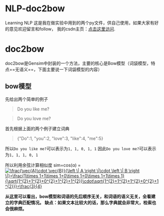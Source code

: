 # NLP-doc2bow
Learning NLP
这是我在做实验中用到的两个py文件，供自己使用，如果大家有好的意见欢迎留言和follow，
我的csdn主页：[点击这里访问](https://blog.csdn.net/kele_imon).

# doc2bow
doc2bow是Gensim中封装的一个方法，主要的核心是Bow模型（词袋模型，特点==无语义==，下面主要说一下词袋模型的内容）

## bow模型

先给出两个简单的例子
> Do you like me?

> Do you love me?

首先根据上面的两个例子建立词典

>{"Do":1, "you":2, "love":3, "like":4, "me":5}

所以`Do you like me?`可以表示为`1, 1, 0, 1, 1`
因此`Do you love me?`可以表示为`1, 1, 1, 0, 1`

所以利用余弦计算相似度 sim=cos(α) = <a href="https://www.codecogs.com/eqnedit.php?latex=\frac{\vec{A}\cdot&space;\vec{B}}{\left&space;\|&space;A&space;\right&space;\|\cdot&space;\left&space;\|&space;B&space;\right&space;\|}=\frac{1\times&space;1&plus;1\times&space;1&plus;0\times&space;1&plus;0\times&space;1&plus;1\times&space;1}{\sqrt{1^{2}&plus;1^{2}&plus;0^{2}&plus;1^{2}&plus;1^{2}}\cdot\sqrt{1^{2}&plus;1^{2}&plus;1^{2}&plus;0^{2}&plus;1^{2}}}=\frac{3}{4}" target="_blank"><img src="https://latex.codecogs.com/gif.latex?\frac{\vec{A}\cdot&space;\vec{B}}{\left&space;\|&space;A&space;\right&space;\|\cdot&space;\left&space;\|&space;B&space;\right&space;\|}=\frac{1\times&space;1&plus;1\times&space;1&plus;0\times&space;1&plus;0\times&space;1&plus;1\times&space;1}{\sqrt{1^{2}&plus;1^{2}&plus;0^{2}&plus;1^{2}&plus;1^{2}}\cdot\sqrt{1^{2}&plus;1^{2}&plus;1^{2}&plus;0^{2}&plus;1^{2}}}=\frac{3}{4}" title="\frac{\vec{A}\cdot \vec{B}}{\left \| A \right \|\cdot \left \| B \right \|}=\frac{1\times 1+1\times 1+0\times 1+0\times 1+1\times 1}{\sqrt{1^{2}+1^{2}+0^{2}+1^{2}+1^{2}}\cdot\sqrt{1^{2}+1^{2}+1^{2}+0^{2}+1^{2}}}=\frac{3}{4}" /></a>

**从这里可以看出，bow模型和词语的先后顺序无关，和词语的语义无关，全看建立的字典匹配情况。
缺点：如果文本比较大的话，那么字典就会非常大，检索也会很麻烦。**
